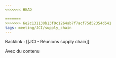 ```yaml
---
<<<<<<< HEAD

=======
>>>>>>> 6e2c131130b13f0c1264ab7f7acf75d52354d541
tags: meeting/JCI/supply_chain
---
```

Backlink : [[JCI - Réunions supply chain]]

Avec du contenu 